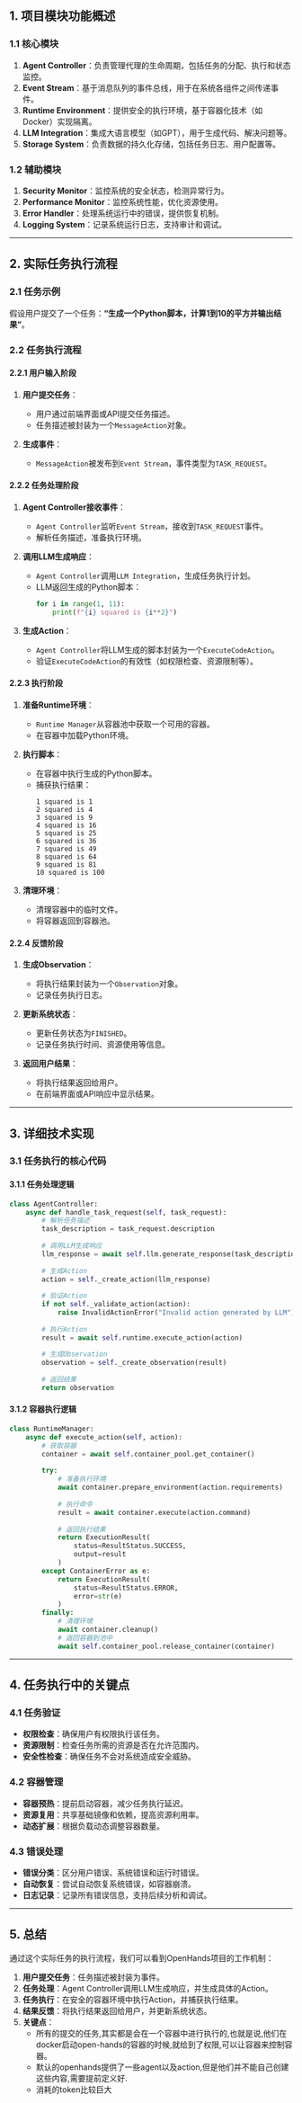 
## 1. 项目模块功能概述

### 1.1 核心模块
1. **Agent Controller**：负责管理代理的生命周期，包括任务的分配、执行和状态监控。
2. **Event Stream**：基于消息队列的事件总线，用于在系统各组件之间传递事件。
3. **Runtime Environment**：提供安全的执行环境，基于容器化技术（如Docker）实现隔离。
4. **LLM Integration**：集成大语言模型（如GPT），用于生成代码、解决问题等。
5. **Storage System**：负责数据的持久化存储，包括任务日志、用户配置等。

### 1.2 辅助模块
1. **Security Monitor**：监控系统的安全状态，检测异常行为。
2. **Performance Monitor**：监控系统性能，优化资源使用。
3. **Error Handler**：处理系统运行中的错误，提供恢复机制。
4. **Logging System**：记录系统运行日志，支持审计和调试。

---

## 2. 实际任务执行流程

### 2.1 任务示例
假设用户提交了一个任务：**“生成一个Python脚本，计算1到10的平方并输出结果”**。

### 2.2 任务执行流程

#### 2.2.1 用户输入阶段
1. **用户提交任务**：
   - 用户通过前端界面或API提交任务描述。
   - 任务描述被封装为一个`MessageAction`对象。

2. **生成事件**：
   - `MessageAction`被发布到`Event Stream`，事件类型为`TASK_REQUEST`。

#### 2.2.2 任务处理阶段
1. **Agent Controller接收事件**：
   - `Agent Controller`监听`Event Stream`，接收到`TASK_REQUEST`事件。
   - 解析任务描述，准备执行环境。

2. **调用LLM生成响应**：
   - `Agent Controller`调用`LLM Integration`，生成任务执行计划。
   - LLM返回生成的Python脚本：
     ```python
     for i in range(1, 11):
         print(f"{i} squared is {i**2}")
     ```

3. **生成Action**：
   - `Agent Controller`将LLM生成的脚本封装为一个`ExecuteCodeAction`。
   - 验证`ExecuteCodeAction`的有效性（如权限检查、资源限制等）。

#### 2.2.3 执行阶段
1. **准备Runtime环境**：
   - `Runtime Manager`从容器池中获取一个可用的容器。
   - 在容器中加载Python环境。

2. **执行脚本**：
   - 在容器中执行生成的Python脚本。
   - 捕获执行结果：
     ```
     1 squared is 1
     2 squared is 4
     3 squared is 9
     4 squared is 16
     5 squared is 25
     6 squared is 36
     7 squared is 49
     8 squared is 64
     9 squared is 81
     10 squared is 100
     ```

3. **清理环境**：
   - 清理容器中的临时文件。
   - 将容器返回到容器池。

#### 2.2.4 反馈阶段
1. **生成Observation**：
   - 将执行结果封装为一个`Observation`对象。
   - 记录任务执行日志。

2. **更新系统状态**：
   - 更新任务状态为`FINISHED`。
   - 记录任务执行时间、资源使用等信息。

3. **返回用户结果**：
   - 将执行结果返回给用户。
   - 在前端界面或API响应中显示结果。

---

## 3. 详细技术实现

### 3.1 任务执行的核心代码

#### 3.1.1 任务处理逻辑
```python
class AgentController:
    async def handle_task_request(self, task_request):
        # 解析任务描述
        task_description = task_request.description
        
        # 调用LLM生成响应
        llm_response = await self.llm.generate_response(task_description)
        
        # 生成Action
        action = self._create_action(llm_response)
        
        # 验证Action
        if not self._validate_action(action):
            raise InvalidActionError("Invalid action generated by LLM")
            
        # 执行Action
        result = await self.runtime.execute_action(action)
        
        # 生成Observation
        observation = self._create_observation(result)
        
        # 返回结果
        return observation
```

#### 3.1.2 容器执行逻辑
```python
class RuntimeManager:
    async def execute_action(self, action):
        # 获取容器
        container = await self.container_pool.get_container()
        
        try:
            # 准备执行环境
            await container.prepare_environment(action.requirements)
            
            # 执行命令
            result = await container.execute(action.command)
            
            # 返回执行结果
            return ExecutionResult(
                status=ResultStatus.SUCCESS,
                output=result
            )
        except ContainerError as e:
            return ExecutionResult(
                status=ResultStatus.ERROR,
                error=str(e)
            )
        finally:
            # 清理环境
            await container.cleanup()
            # 返回容器到池中
            await self.container_pool.release_container(container)
```

---

## 4. 任务执行中的关键点

### 4.1 任务验证
- **权限检查**：确保用户有权限执行该任务。
- **资源限制**：检查任务所需的资源是否在允许范围内。
- **安全性检查**：确保任务不会对系统造成安全威胁。

### 4.2 容器管理
- **容器预热**：提前启动容器，减少任务执行延迟。
- **资源复用**：共享基础镜像和依赖，提高资源利用率。
- **动态扩展**：根据负载动态调整容器数量。

### 4.3 错误处理
- **错误分类**：区分用户错误、系统错误和运行时错误。
- **自动恢复**：尝试自动恢复系统错误，如容器崩溃。
- **日志记录**：记录所有错误信息，支持后续分析和调试。

---

## 5. 总结

通过这个实际任务的执行流程，我们可以看到OpenHands项目的工作机制：
1. **用户提交任务**：任务描述被封装为事件。
2. **任务处理**：Agent Controller调用LLM生成响应，并生成具体的Action。
3. **任务执行**：在安全的容器环境中执行Action，并捕获执行结果。
4. **结果反馈**：将执行结果返回给用户，并更新系统状态。
5. **关键点**：
   - 所有的提交的任务,其实都是会在一个容器中进行执行的,也就是说,他们在docker启动open-hands的容器的时候,就给到了权限,可以让容器来控制容器。
   - 默认的openhands提供了一些agent以及action,但是他们并不能自己创建这些内容,需要提前定义好.
   - 消耗的token比较巨大
